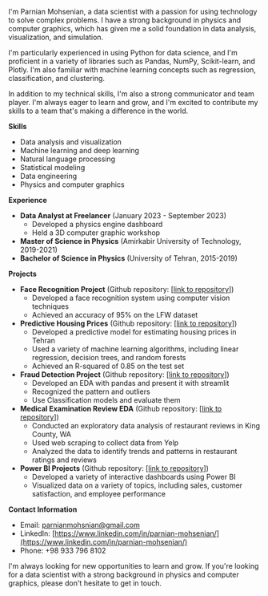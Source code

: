 I'm Parnian Mohsenian, a data scientist with a passion for using technology to solve complex problems. I have a strong background in physics and computer graphics, which has given me a solid foundation in data analysis, visualization, and simulation.

I'm particularly experienced in using Python for data science, and I'm proficient in a variety of libraries such as Pandas, NumPy, Scikit-learn, and Plotly. I'm also familiar with machine learning concepts such as regression, classification, and clustering.

In addition to my technical skills, I'm also a strong communicator and team player. I'm always eager to learn and grow, and I'm excited to contribute my skills to a team that's making a difference in the world.

**Skills**

* Data analysis and visualization
* Machine learning and deep learning
* Natural language processing
* Statistical modeling
* Data engineering
* Physics and computer graphics

**Experience**
* **Data Analyst at Freelancer** (January 2023 - September 2023)
    * Developed a physics engine dashboard
    * Held a 3D computer graphic workshop
* **Master of Science in Physics** (Amirkabir University of Technology, 2019-2021)
* **Bachelor of Science in Physics** (University of Tehran, 2015-2019)

**Projects**

* **Face Recognition Project** (Github repository: [[link to repository](https://github.com/mmdbln/FaceDetection)])
    * Developed a face recognition system using computer vision techniques
    * Achieved an accuracy of 95% on the LFW dataset
* **Predictive Housing Prices** (Github repository: [[link to repository](https://github.com/alirahmani93/house_price_estimation)])
    * Developed a predictive model for estimating housing prices in Tehran
    * Used a variety of machine learning algorithms, including linear regression, decision trees, and random forests
    * Achieved an R-squared of 0.85 on the test set
* **Fraud Detection Project** (Github repository: [[link to repository](https://github.com/parnianmohsnian/Portfolio/tree/parnianmohsnian-fraud-detection-1)])
    * Developed an EDA with pandas and present it with streamlit
    * Recognized the pattern and outliers
    * Use Classification models and evaluate them
* **Medical Examination Review EDA** (Github repository: [[link to repository](https://github.com/parnianmohsnian/Portfolio/blob/main/medical_examination_EDA.ipynb)])
    * Conducted an exploratory data analysis of restaurant reviews in King County, WA
    * Used web scraping to collect data from Yelp
    * Analyzed the data to identify trends and patterns in restaurant ratings and reviews
* **Power BI Projects** (Github repository: [[link to repository](https://github.com/parnianmohsnian/Portfolio/blob/main/sales_review.pbix)])
    * Developed a variety of interactive dashboards using Power BI
    * Visualized data on a variety of topics, including sales, customer satisfaction, and employee performance

**Contact Information**

* Email: parnianmohsnian@gmail.com
* LinkedIn: [https://www.linkedin.com/in/parnian-mohsenian/](https://www.linkedin.com/in/parnian-mohsenian/)
* Phone: +98 933 796 8102

I'm always looking for new opportunities to learn and grow. If you're looking for a data scientist with a strong background in physics and computer graphics, please don't hesitate to get in touch.

